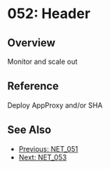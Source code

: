 ﻿# 052: Header
## Overview
Monitor and scale out

## Reference
Deploy AppProxy and/or SHA

## See Also
- [Previous: NET_051](NET_051.md)
- [Next: NET_053](NET_053.md)
